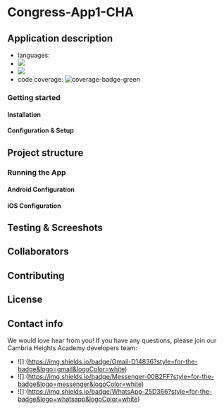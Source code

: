 # Congress-App1-CHA

## Application description
- languages:
- ![](https://img.shields.io/badge/Node.js-339933?style=for-the-badge&logo=nodedotjs&logoColor=white)
- ![](https://img.shields.io/badge/JSS-F7DF1E?style=for-the-badge&logo=JSS&logoColor=white)
- code coverage: ![coverage-badge-green](https://img.shields.io/badge/Coverage-50%25-brightgreen.svg)
  
### Getting started

#### Installation
#### Configuration & Setup
## Project structure

### Running the App

#### Android Configuration
#### iOS Configuration

## Testing & Screeshots

## Collaborators

## Contributing

## License

## Contact info
We would love hear from you! If you have any questions, please join our Cambria Heights Academy developers team:
- ![]:(https://img.shields.io/badge/Gmail-D14836?style=for-the-badge&logo=gmail&logoColor=white)
- ![]:(https://img.shields.io/badge/Messenger-00B2FF?style=for-the-badge&logo=messenger&logoColor=white)
- ![]:(https://img.shields.io/badge/WhatsApp-25D366?style=for-the-badge&logo=whatsapp&logoColor=white)
